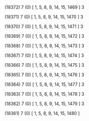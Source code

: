 (18372) 7 (0) [ 1, 5, 8, 9, 14, 15, 1469 ] 3 


(18371) 7 (0) [ 1, 5, 8, 9, 14, 15, 1470 ] 3 


(18370) 7 (0) [ 1, 5, 8, 9, 14, 15, 1471 ] 3 


(18369) 7 (0) [ 1, 5, 8, 9, 14, 15, 1472 ] 3 


(18368) 7 (0) [ 1, 5, 8, 9, 14, 15, 1473 ] 3 


(18367) 7 (0) [ 1, 5, 8, 9, 14, 15, 1474 ] 3 


(18366) 7 (0) [ 1, 5, 8, 9, 14, 15, 1475 ] 3 


(18365) 7 (0) [ 1, 5, 8, 9, 14, 15, 1476 ] 3 


(18364) 7 (0) [ 1, 5, 8, 9, 14, 15, 1477 ] 3 


(18363) 7 (0) [ 1, 5, 8, 9, 14, 15, 1478 ] 3 


(18362) 7 (0) [ 1, 5, 8, 9, 14, 15, 1479 ] 3 


(18361) 7 (0) [ 1, 5, 8, 9, 14, 15, 1480 ]  

